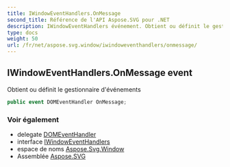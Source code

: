 ```yaml
---
title: IWindowEventHandlers.OnMessage
second_title: Référence de l'API Aspose.SVG pour .NET
description: IWindowEventHandlers événement. Obtient ou définit le gestionnaire dévénements
type: docs
weight: 50
url: /fr/net/aspose.svg.window/iwindoweventhandlers/onmessage/
---
```

## IWindowEventHandlers.OnMessage event

Obtient ou définit le gestionnaire d'événements

```csharp
public event DOMEventHandler OnMessage;
```

### Voir également

* delegate [DOMEventHandler](../../../aspose.svg.dom.events/domeventhandler/)
* interface [IWindowEventHandlers](../)
* espace de noms [Aspose.Svg.Window](../../iwindoweventhandlers/)
* Assemblée [Aspose.SVG](../../../)


